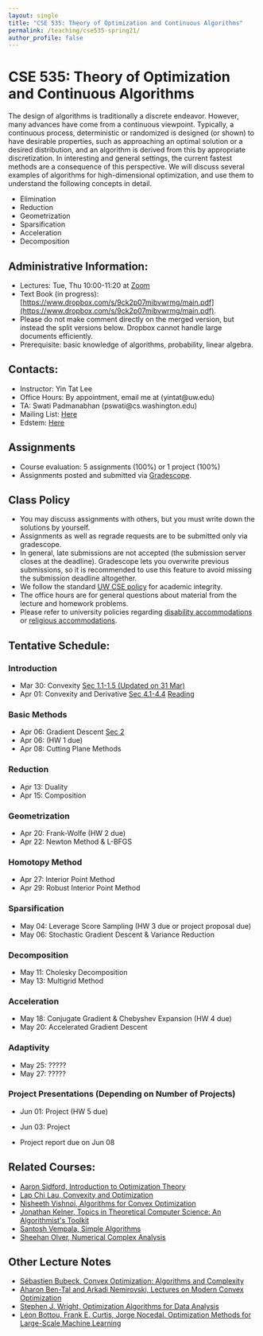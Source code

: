 ```yaml
---
layout: single
title: "CSE 535: Theory of Optimization and Continuous Algorithms"
permalink: /teaching/cse535-spring21/
author_profile: false
---
```


# CSE 535: Theory of Optimization and Continuous Algorithms

The design of algorithms is traditionally a discrete endeavor. However, many advances have come from a continuous viewpoint. Typically, a continuous process, deterministic or randomized is designed (or shown) to have desirable properties, such as approaching an optimal solution or a desired distribution, and an algorithm is derived from this by appropriate discretization. In interesting and general settings, the current fastest methods are a consequence of this perspective. We will discuss several examples of algorithms for high-dimensional optimization, and use them to understand the following concepts in detail.
+ Elimination
+ Reduction
+ Geometrization
+ Sparsification
+ Acceleration
+ Decomposition

## Administrative Information:
+ Lectures: Tue, Thu 10:00-11:20 at	[Zoom](https://washington.zoom.us/j/95120229931)
+ Text Book (in progress): [https://www.dropbox.com/s/9ck2p07mibvwrmg/main.pdf](https://www.dropbox.com/s/9ck2p07mibvwrmg/main.pdf).
+ Please do not make comment directly on the merged version, but instead the split versions below. Dropbox cannot handle large documents efficiently.
+ Prerequisite: basic knowledge of algorithms, probability, linear algebra.

## Contacts:
+ Instructor: Yin Tat Lee
+ Office Hours: By appointment, email me at (yintat@<span style="display: none;">ignoreme-</span>uw.edu) 
+ TA: Swati Padmanabhan (pswati@<span style="display: none;">ignoreme-</span>cs.washington.edu)
+ Mailing List: [Here](https://mailman.u.washington.edu/mailman/listinfo/cse535a_sp21)
+ Edstem: [Here](https://edstem.org/us/courses/4940)

## Assignments
+ Course evaluation: 5 assignments (100%) or 1 project (100%)
+ Assignments posted and submitted via [Gradescope](https://www.gradescope.com/courses/259020).

## Class Policy
+ You may discuss assignments with others, but you must write down the solutions by yourself.
+ Assignments as well as regrade requests are to be submitted only via gradescope.
+ In general, late submissions are not accepted (the submission server closes at the deadline). Gradescope lets you overwrite previous submissions, so it is recommended to use this feature to avoid missing the submission deadline altogether.
+ We follow the standard [UW CSE policy](https://www.cs.washington.edu/academics/misconduct) for academic integrity.
+ The office hours are for general questions about material from the lecture and homework problems.
+ Please refer to university policies regarding [disability accommodations](http://depts.washington.edu/uwdrs/current-students/accommodations/) or [religious accommodations](https://registrar.washington.edu/staffandfaculty/religious-accommodations-policy/).


## Tentative Schedule:

### Introduction
+ Mar 30: Convexity [Sec 1.1-1.5 (Updated on 31 Mar)](https://www.dropbox.com/s/jp6kftjej0tukrz/lecture%201.pdf)
+ Apr 01: Convexity and Derivative [Sec 4.1-4.4](https://www.dropbox.com/s/o9wn9d6gok0hi95/lecture%202.pdf) [Reading](https://www.dropbox.com/s/wha9wrfs59hco80/reading%202.pdf?dl=0)

### Basic Methods
+ Apr 06: Gradient Descent [Sec 2](https://www.dropbox.com/s/cx6husyj2nbfq2e/lecture%203.pdf?dl=0) 
+ Apr 06: (HW 1 due)
+ Apr 08: Cutting Plane Methods

### Reduction
+ Apr 13: Duality
+ Apr 15: Composition

### Geometrization
+ Apr 20: Frank-Wolfe (HW 2 due)
+ Apr 22: Newton Method & L-BFGS

### Homotopy Method
+ Apr 27: Interior Point Method
+ Apr 29: Robust Interior Point Method

### Sparsification
+ May 04: Leverage Score Sampling (HW 3 due or project proposal due)
+ May 06: Stochastic Gradient Descent & Variance Reduction

### Decomposition
+ May 11: Cholesky Decomposition
+ May 13: Multigrid Method

### Acceleration
+ May 18: Conjugate Gradient & Chebyshev Expansion (HW 4 due)
+ May 20: Accelerated Gradient Descent

### Adaptivity
+ May 25: ?????
+ May 27: ?????

### Project Presentations (Depending on Number of Projects)
+ Jun 01: Project (HW 5 due)
+ Jun 03: Project


+ Project report due on Jun 08



## Related Courses:
+ [Aaron Sidford, Introduction to Optimization Theory](https://web.stanford.edu/~sidford/courses/20fa_opt_theory/fa20_opt_theory.html)
+ [Lap Chi Lau, Convexity and Optimization](https://cs.uwaterloo.ca/~lapchi/cs798/index.html)
+ [Nisheeth Vishnoi, Algorithms for Convex Optimization](https://nisheethvishnoi.wordpress.com/convex-optimization/)
+ [Jonathan Kelner, Topics in Theoretical Computer Science: An Algorithmist's Toolkit](http://stellar.mit.edu/S/course/18/sp14/18.409/index.html)
+ [Santosh Vempala, Simple Algorithms](https://algorithms2017.wordpress.com/lectures/)
+ [Sheehan Olver, Numerical Complex Analysis](http://www.maths.usyd.edu.au/u/olver/teaching/NCA/)

## Other Lecture Notes
+ [Sébastien Bubeck, Convex Optimization: Algorithms and Complexity](https://arxiv.org/abs/1405.4980)
+ [Aharon Ben-Tal and Arkadi Nemirovski, Lectures on Modern Convex Optimization](https://www2.isye.gatech.edu/~nemirovs/Lect_ModConvOpt.pdf)
+ [Stephen J. Wright, Optimization Algorithms for Data Analysis](http://www.optimization-online.org/DB_FILE/2016/12/5748.pdf)
+ [Léon Bottou, Frank E. Curtis, Jorge Nocedal. Optimization Methods for Large-Scale Machine Learning](https://arxiv.org/abs/1606.04838)

